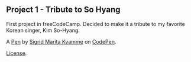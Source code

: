Project 1 - Tribute to So Hyang
-------------------------------
First project in freeCodeCamp. Decided to make it a tribute to my favorite Korean singer, Kim So-Hyang.

A [Pen](https://codepen.io/cherrybeans/pen/PmrMLO) by [Sigrid Marita Kvamme](http://codepen.io/cherrybeans) on [CodePen](http://codepen.io/).

[License](https://codepen.io/cherrybeans/pen/PmrMLO/license).